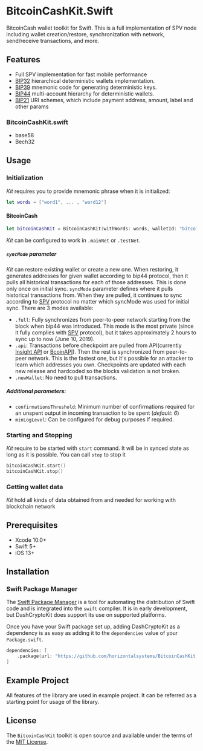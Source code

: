 # BitcoinCashKit.Swift

BitcoinCash wallet toolkit for Swift. This is a full implementation of SPV node including wallet creation/restore, synchronization with network, send/receive transactions, and more.

## Features

- Full SPV implementation for fast mobile performance
- [BIP32](https://github.com/bitcoin/bips/blob/master/bip-0032.mediawiki) hierarchical deterministic wallets implementation.
- [BIP39](https://github.com/bitcoin/bips/blob/master/bip-0039.mediawiki) mnemonic code for generating deterministic keys.
- [BIP44](https://github.com/bitcoin/bips/blob/master/bip-0044.mediawiki) multi-account hierarchy for deterministic wallets.
- [BIP21](https://github.com/bitcoin/bips/blob/master/bip-0021.mediawiki) URI schemes, which include payment address, amount, label and other params

### BitcoinCashKit.swift
- base58
- Bech32

## Usage

### Initialization

*Kit* requires you to provide mnemonic phrase when it is initialized:

```swift
let words = ["word1", ... , "word12"]
```

#### BitcoinCash

```swift
let bitcoinCashKit = BitcoinCashKit(withWords: words, walletId: "bitcoin-wallet-id", syncMode: .api, networkType: .mainNet)
```

*Kit* can be configured to work in `.mainNet` or `.testNet`. 

##### `syncMode` parameter
*Kit* can restore existing wallet or create a new one. When restoring, it generates addresses for given wallet according to bip44 protocol, then it pulls all historical transactions for each of those addresses. This is done only once on initial sync. `syncMode` parameter defines where it pulls historical transactions from. When they are pulled, it continues to sync according to [SPV](https://en.bitcoinwiki.org/wiki/Simplified_Payment_Verification) protocol no matter which syncMode was used for initial sync. There are 3 modes available:

- `.full`: Fully synchronizes from peer-to-peer network starting from the block when bip44 was introduced. This mode is the most private (since it fully complies with [SPV](https://en.bitcoinwiki.org/wiki/Simplified_Payment_Verification) protocol), but it takes approximately 2 hours to sync up to now (June 10, 2019).
- `.api`: Transactions before checkpoint are pulled from API(currently [Insight API](https://github.com/bitpay/insight-api) or [BcoinAPI](http://bcoin.io/api-docs/)). Then the rest is synchronized from peer-to-peer network. This is the fastest one, but it's possible for an attacker to learn which addresses you own. Checkpoints are updated with each new release and hardcoded so the blocks validation is not broken.
- `.newWallet`: No need to pull transactions.

##### Additional parameters:
- `confirmationsThreshold`: Minimum number of confirmations required for an unspent output in incoming transaction to be spent (*default: 6*)
- `minLogLevel`: Can be configured for debug purposes if required.

### Starting and Stopping

*Kit* require to be started with `start` command. It will be in synced state as long as it is possible. You can call `stop` to stop it

```swift
bitcoinCashKit.start()
bitcoinCashKit.stop()
```

### Getting wallet data

*Kit* hold all kinds of data obtained from and needed for working with blockchain network

## Prerequisites

* Xcode 10.0+
* Swift 5+
* iOS 13+

## Installation

### Swift Package Manager

The [Swift Package Manager](https://swift.org/package-manager/) is a tool for automating the distribution of Swift code
and is integrated into the `swift` compiler. It is in early development, but DashCryptoKit does support its use on
supported platforms.

Once you have your Swift package set up, adding DashCryptoKit as a dependency is as easy as adding it to
the `dependencies` value of your `Package.swift`.

```swift
dependencies: [
    .package(url: "https://github.com/horizontalsystems/BitcoinCashKit.Swift.git", .upToNextMajor(from: "1.0.0"))
]
```

## Example Project

All features of the library are used in example project. It can be referred as a starting point for usage of the library.

## License

The `BitcoinCashKit` toolkit is open source and available under the terms of the [MIT License](https://github.com/horizontalsystems/BitcoinCashKit.Swift/blob/master/LICENSE).

